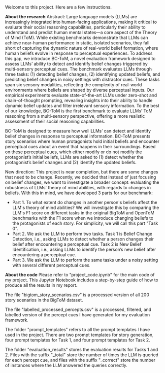 Welcome to this project. Here are a few instructions.

**About the research**
Abstract: Large language models (LLMs) are increasingly integrated into human-facing applications, making it critical to evaluate their social reasoning capabilities, particularly their ability to understand and predict human mental states—a core aspect of the Theory of Mind (ToM). While existing benchmarks demonstrate that LLMs can achieve near-human performance in static, isolated scenarios, they fall short of capturing the dynamic nature of real-world belief formation, where human beliefs evolve in response to perceptual experiences. To address this gap, we introduce BC-ToM, a novel evaluation framework designed to assess LLMs’ ability to detect and identify belief changes triggered by multi-sensory perceptual cues. The benchmark evaluates LLMs through three tasks: (1) detecting belief changes, (2) identifying updated beliefs, and predicting belief changes in noisy settings with distractor cues. These tasks span six sensory modalities, reflecting the complexity of real-world environments where beliefs are shaped by diverse perceptual inputs. Our empirical experiments evaluate state-of-the-art LLMs under zero-shot and chain-of-thought prompting, revealing insights into their ability to handle dynamic belief updates and filter irrelevant sensory information. To the best of our knowledge, BC-ToM is the first benchmark to evaluate LLMs’ ToM reasoning from a multi-sensory perspective, offering a more realistic assessment of their social reasoning capabilities.

BC-ToM is designed to measure how well LLMs’ can detect and identify belief changes in response to perceptual information. BC-ToM presents story scenarios where human protagonists hold initial beliefs and encounter perceptual cues about an event that happens in their surroundings. Based on these perceptual cues, which either modify or do not modify the protagonist’s initial beliefs, LLMs are asked to (1) detect whether the protagonist’s belief changes and (2) identify the updated beliefs.

New direction: This project is near completion, but there are some changes that need to be change. Recently, we decided that instead of just focusing on belief changes, we want to investigate a broader concept: evaluating the robustness of LLMs' theory of mind abilities, with regards to changes in beliefs. With this in mind, we have developed 3 parts for our benchmark: 
- Part 1. To what extent do changes in another person's beliefs affect the LLM's theory of mind abilities? We will investigate this by comparing the LLM's F1 score on different tasks in the original BigToM and OpenToM benchmarks with the F1 score when we introduce changing beliefs to the protagonists of each story. For simplicity, we will call this part "Task 0". 
- Part 2. We ask the LLM to perform two tasks. Task 1 is Belief Change Detection, i.e., asking LLMs to detect whether a person changes their belief after encountering a perceptual cue. Task 2 is New Belief Identification, i.e., asking LLMs to identify the person’s new belief after encountering a perceptual cue.
- Part 3. We ask the LLM to perform the same tasks under a noisy setting with several different perceptual cues. 

**About the code**
Please refer to "project_code.ipynb" for the main code of my project. This Jupyter Notebook includes a step-by-step guide of how to produce all the results in my report. 

The file "bigtom_story_scenarios.csv" is a processed version of all 200 story scenarios in the BigToM dataset.

The file "labelled_processed_percepts.csv" is a processed, filtered, and labelled version of the percept cues I have generated for my evaluation framework.

The folder "prompt_templates" refers to all the prompt templates I have used in the project. There are two prompt templates for story generation, four prompt templates for Task 1, and four prompt templates for Task 2.

The folder "evaluation_results" stores the evaluation results for Tasks 1 and 2. Files with the suffix "_total" store the number of times the LLM is queried for each percept cue, and files with the suffix "_correct" store the number of instances where the LLM answered the queries correctly.
